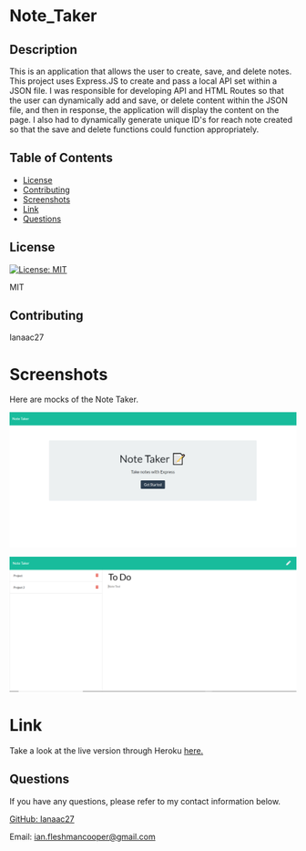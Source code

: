 # Note_Taker
## Description

This is an application that allows the user to create, save, and delete notes. This project uses Express.JS to create and pass a local API set within a JSON file. I was responsible for developing API and HTML Routes so that the user can dynamically add and save, or delete content within the JSON file, and then in response, the application will display the content on the page. I also had to dynamically generate unique ID's for reach note created so that the save and delete functions could function appropriately.

## Table of Contents

* [License](#license)
* [Contributing](#contributing)
* [Screenshots](#screenshots)
* [Link](#link)
* [Questions](#questions)

## License

[![License: MIT](https://img.shields.io/badge/License-MIT-yellow.svg)](https://opensource.org/licenses/MIT)

MIT

## Contributing

Ianaac27

# Screenshots
Here are mocks of the Note Taker.

![Note_Taker](public/assets/screenshot1.PNG)

![Note_Taker](public/assets/screenshot2.PNG)

# Link
Take a look at the live version through Heroku [here.](https://note-taker-ifc.herokuapp.com/)

## Questions

If you have any questions, please refer to my contact information below.

[GitHub: Ianaac27](https://www.github.com/Ianaac27)

Email: ian.fleshmancooper@gmail.com
